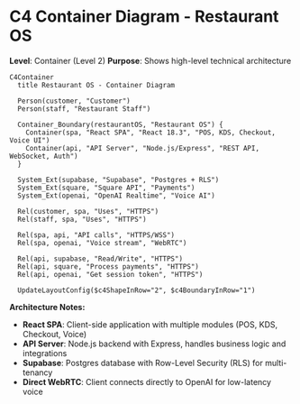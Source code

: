 # C4 Container Diagram - Restaurant OS

**Level**: Container (Level 2)
**Purpose**: Shows high-level technical architecture

```mermaid
C4Container
  title Restaurant OS - Container Diagram

  Person(customer, "Customer")
  Person(staff, "Restaurant Staff")

  Container_Boundary(restaurantOS, "Restaurant OS") {
    Container(spa, "React SPA", "React 18.3", "POS, KDS, Checkout, Voice UI")
    Container(api, "API Server", "Node.js/Express", "REST API, WebSocket, Auth")
  }

  System_Ext(supabase, "Supabase", "Postgres + RLS")
  System_Ext(square, "Square API", "Payments")
  System_Ext(openai, "OpenAI Realtime", "Voice AI")

  Rel(customer, spa, "Uses", "HTTPS")
  Rel(staff, spa, "Uses", "HTTPS")

  Rel(spa, api, "API calls", "HTTPS/WSS")
  Rel(spa, openai, "Voice stream", "WebRTC")

  Rel(api, supabase, "Read/Write", "HTTPS")
  Rel(api, square, "Process payments", "HTTPS")
  Rel(api, openai, "Get session token", "HTTPS")

  UpdateLayoutConfig($c4ShapeInRow="2", $c4BoundaryInRow="1")
```

**Architecture Notes:**
- **React SPA**: Client-side application with multiple modules (POS, KDS, Checkout, Voice)
- **API Server**: Node.js backend with Express, handles business logic and integrations
- **Supabase**: Postgres database with Row-Level Security (RLS) for multi-tenancy
- **Direct WebRTC**: Client connects directly to OpenAI for low-latency voice
